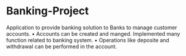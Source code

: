 # Banking-Project
Application to provide banking solution to Banks to manage customer accounts. • Accounts can be created and manged. Implemented many function related to banking system. • Operations like deposite and withdrawal can be performed in the account.

